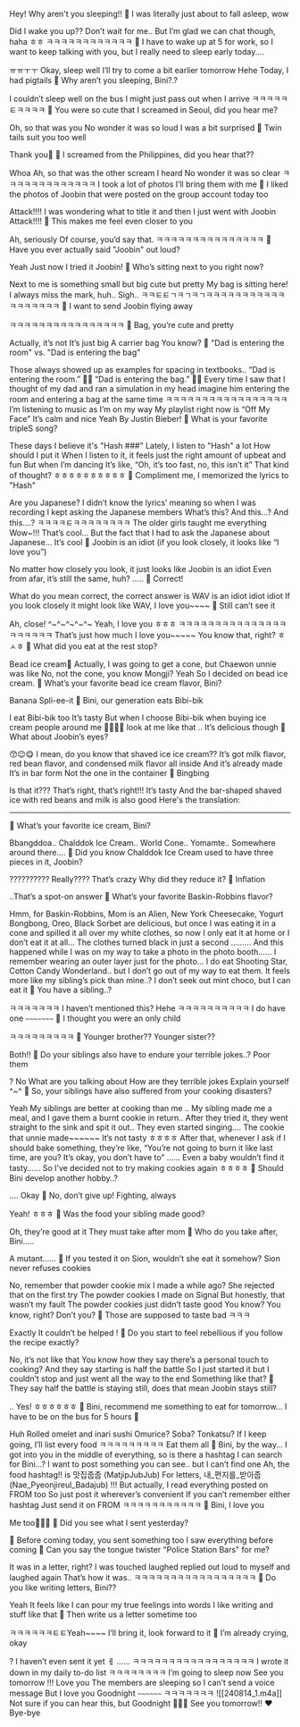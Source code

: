 Hey!
Why aren't you sleeping!!
🫧 I was literally just about to fall asleep, wow

Did I wake you up??
Don’t wait for me..
But I’m glad we can chat though, haha
ㅎㅎ
ㅋㅋㅋㅋㅋㅋㅋㅋㅋㅋㅋㅋ
🫧 I have to wake up at 5 for work, so I want to keep talking with you, but I really need to sleep early today....

ㅠㅠㅜㅜ Okay, sleep well
I’ll try to come a bit earlier tomorrow
Hehe
Today, 
I had pigtails
🫧 Why aren’t you sleeping, Bini?.? 

I couldn’t sleep well on the bus
I might just pass out when I arrive
ㅋㅋㅋㅋㅋㅌㅋㅋㅋㅋ
🫧 You were so cute that I screamed in Seoul, did you hear me?

Oh, so that was you
No wonder it was so loud
I was a bit surprised
🫧 Twin tails suit you too well

Thank you🤍
🫧 I screamed from the Philippines, did you hear that??

Whoa
Ah, so that was the other scream I heard
No wonder it was so clear
ㅋㅋㅋㅋㅋㅋㅋㅋㅋㅋㅋㅋㅋ
I took a lot of photos
I’ll bring them with me
🫧 I liked the photos of Joobin that were posted on the group account today too

Attack!!!!
I was wondering what to title it and then
I just went with
Joobin Attack!!!!
🫧 This makes me feel even closer to you

Ah, seriously
Of course, you’d say that.
ㅋㅋㅋㅋㅋㅋㅋㅋㅋㅋㅋㅋㅋㅋㅋ
🫧 Have you ever actually said "Joobin" out loud?

Yeah
Just now
I tried it
Joobin!
🫧 Who’s sitting next to you right now?

Next to me
is something small but big
cute but pretty
My bag is sitting here!
I always miss the mark, huh..
Sigh..
ㅋㅋㅌㅌㄱㅋㄱㅋㄱㅋㅋㅋㅋㅋㅋㅋㅋㅋㅋㅋㅋㅋㅋㅋㅋㅋㅋ
🫧 I want to send Joobin flying away

ㅋㅋㅋㅋㅋㅋㅋㅋㅋㅋㅋㅋㅋㅋㅋㅋ
🫧 Bag, you’re cute and pretty

Actually, it’s not
It’s just big
A carrier bag
You know?
🫧 "Dad is entering the room" vs. "Dad is entering the bag"

Those always showed up as examples for spacing in textbooks..
“Dad is entering the room.” 👨🚪
“Dad is entering the bag.” 👨👜
Every time I saw that
I thought of my dad and
ran a simulation in my head
imagine him entering the room
and entering a bag
at the same time
ㅋㅋㅋㅋㅋㅋㅋㅋㅋㅋㅋㅋㅋㅋㅋㅋㅋ
I’m listening to music
as I’m on my way
My playlist right now is
“Off My Face”
It’s calm and nice
Yeah
By Justin Bieber!
🫧 What is your favorite tripleS song?

These days I believe it's "Hash ###"
Lately, I listen to
"Hash" a lot
How should I put it
When I listen to it, it feels just the right amount of upbeat and fun
But when I’m dancing
It’s like, “Oh, it’s too fast, no, this isn’t it”
That kind of thought?
ㅎㅎㅎㅎㅎㅎㅎㅎㅎㅎ
🫧 Compliment me, I memorized the lyrics to "Hash"

Are you Japanese?
I didn’t know the lyrics’ meaning
so when I was recording
I kept asking the Japanese members
What’s this?
And this…?
And this….?
ㅋㅋㅋㅋㅌㅋㅋㅋㅋㅋㅋㅋㅋ
The older girls taught me everything
Wow~!!!
That’s cool…
But the fact that I had to ask the Japanese about Japanese…
It’s cool
🫧 Joobin is an idiot (if you look closely, it looks like “I love you”)

No matter how closely you look,
it just looks like Joobin is an idiot
Even from afar, it’s still the same, huh?
…..
🫧 Correct!

What do you mean correct, the correct answer is
WAV is an idiot idiot idiot
If you look closely
it might look like WAV, I love you~~~~
🫧 Still can’t see it

Ah, close!
^~^~^~^~^~
Yeah, I love you ㅎㅎㅎ
ㅋㅋㅋㅋㅋㅋㅋㅋㅋㅋㅋㅋㅋㅋㅋㅋㅋㅋㅋㅋㅋ
That’s just how much I love you~~~~~
You know that, right?
ㅎㅅㅎ
🫧 What did you eat at the rest stop?

Bead ice cream🍦
Actually, I was going to get a cone, but
Chaewon unnie was like
No, not the cone, you know Mongji? Yeah
So I decided on bead ice cream.
🫧 What’s your favorite bead ice cream flavor, Bini?

Banana Spli-ee-it
🫧 Bini, our generation eats Bibi-bik

I eat Bibi-bik too
It’s tasty
But when I choose Bibi-bik when buying ice cream
people around me
🤨🤨🤨🤨
look at me like that
..
It’s delicious though
🫧 What about Joobin’s eyes?

😙😉😋
I mean, do you know that shaved ice ice cream??
It’s got milk flavor, red bean flavor, and condensed milk flavor all inside
And it’s already made
It’s in bar form
Not the one in the container
🫧 Bingbing

Is that it???
That’s right, that’s right!!!
It’s tasty
And the bar-shaped shaved ice with red beans and milk is also good
Here's the translation:

---

🫧 What’s your favorite ice cream, Bini?

Bbangddoa.. Chalddok Ice Cream.. World Cone.. Yomamte..
Somewhere around there….
🫧 Did you know Chalddok Ice Cream used to have three pieces in it, Joobin?

??????????
Really????
That’s crazy
Why did they reduce it?
🫧 Inflation

..That’s a spot-on answer
🫧 What’s your favorite Baskin-Robbins flavor?

Hmm, for Baskin-Robbins,
Mom is an Alien, New York Cheesecake, Yogurt Bongbong, Oreo,
Black Sorbet are delicious,
but once I was eating it in a cone
and spilled it all over my white clothes,
so now I only eat it at home
or I don’t eat it at all…
The clothes
turned black in just a second
………
And this happened while I was on my way to take a photo in the photo booth……
I remember wearing an outer layer just for the photo…
I do eat Shooting Star, Cotton Candy Wonderland..
but I don’t go out of my way to eat them.
It feels more like my sibling’s pick than mine..?
I don’t seek out mint choco, but I can eat it
🫧 You have a sibling..?

ㅋㅋㅋㅋㅋㅋㅋ
I haven’t mentioned this?
Hehe
ㅋㅋㅋㅋㅋㅋㅋㅋㅋㅋ
I do have one
`~~~~~~~`
🫧 I thought you were an only child

ㅋㅋㅋㅋㅋㅋㅋㅋㅋ
🫧 Younger brother?? Younger sister??

Both!!
🫧 Do your siblings also have to endure your terrible jokes..? Poor them

? No
What are you talking about
How are they terrible jokes
Explain yourself
^~^
🫧 So, your siblings have also suffered from your cooking disasters?

Yeah
My siblings are better at cooking than me
..
My sibling made me a meal,
and I gave them a burnt cookie in return..
After they tried it,
they went straight to the sink
and spit it out..
They even started singing….
The cookie that unnie made~~~~~~
It’s not tasty
ㅎㅎㅎㅎ
After that, whenever I ask if I should bake something,
they’re like, “You’re not going to burn it like last time, are you? It’s okay, you don’t have to”
……
Even a baby wouldn’t find it tasty……
So I’ve decided not to try making cookies again ㅎㅎㅎㅎ
🫧 Should Bini develop another hobby..?

…. Okay
🫧 No, don’t give up! Fighting, always

Yeah! ㅎㅎㅎ
🫧 Was the food your sibling made good?

Oh, they’re good at it
They must take after mom
🫧 Who do you take after, Bini…..

A mutant……
🫧 If you tested it on Sion, wouldn’t she eat it somehow? Sion never refuses cookies

No, remember that powder cookie mix I made a while ago?
She rejected that on the first try
The powder cookies I made on Signal
But honestly, that wasn’t my fault
The powder cookies just didn’t taste good
You know?
You know, right?
Don’t you?
🫧 Those are supposed to taste bad ㅋㅋㅋ

Exactly
It couldn’t be helped
!
🫧 Do you start to feel rebellious if you follow the recipe exactly?

No, it’s not like that
You know how they say there’s a personal touch to cooking?
And they say starting is half the battle
So I just started it
but I couldn’t stop
and just went all the way to the end
Something like that?
🫧 They say half the battle is staying still, does that mean Joobin stays still?

..
Yes!
ㅎㅎㅎㅎㅎㅎ
🫧 Bini, recommend me something to eat for tomorrow…
I have to be on the bus for 5 hours 🥹

Huh
Rolled omelet and inari sushi
Omurice?
Soba?
Tonkatsu?
If I keep going, I’ll list every food
ㅋㅋㅋㅋㅋㅋㅋㅋㅋ
Eat them all
🫧 Bini, by the way…
I got into you in the middle of everything, so
is there a hashtag I can search for Bini…?
I want to post something you can see.. but I can’t find one
Ah, the food hashtag!! is
맛집줍줍 (MatjipJubJub)
For letters,
내_편지를_받아줍 (Nae_Pyeonjireul_Badajub)
!!!
But actually, I read everything posted on FROM too
So just post it wherever’s convenient
If you can’t remember either hashtag
Just
send it on FROM
ㅋㅋㅋㅋㅋㅋㅋㅋㅋㅋㅋ
🫧 Bini, I love you

Me too🤍🤍🤍
🫧 Did you see what I sent yesterday?

🥕 Before coming today, you sent something too
I saw everything before coming
🫧 Can you say the tongue twister "Police Station Bars" for me?

It was in a letter, right?
I was
touched
laughed
replied out loud to myself
and laughed again
That’s how it was..
ㅋㅋㅋㅋㅋㅋㅋㅋㅋㅋㅋㅋㅋㅋㅋㅋㅋ
🫧 Do you like writing letters, Bini??

Yeah
It feels like I can pour my true feelings into words
I like writing and stuff like that
🫧 Then write us a letter sometime too

ㅋㅋㅋㅋㅋㅋㅌㅌYeah~~~~
I’ll bring it, look forward to it
🫧 I’m already crying, okay

? I haven’t even sent it yet
ㅔ
……
ㅋㅋㅋㅋㅋㅋㅋㅋㅋㅋㅋㅋㅋㅋㅋㅋㅋ
I wrote it down in my daily to-do list
ㅋㅋㅋㅋㅋㅋㅋㅋ
I’m going to sleep now
See you tomorrow
!!!
Love you
The members are sleeping
so I can’t send a voice message
But I love you
Goodnight
`~~~~~~`
ㅋㅋㅋㅋㅋㅋㅋ
![[240814_1.m4a]] Not sure if you can hear this, but
Goodnight
🤍🤍🤍
See you tomorrow!! ❤️
Bye-bye